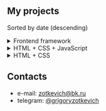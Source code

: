 ## My projects

Sorted by date (descending)

<details>
  <summary>Frontend framework</summary>
  
  * [Filters & Table(configured filtering and sorting)](https://github.com/quis0/filters-and-table)
  * [Chipmunk movies (SPA)](https://github.com/quis0/movies-app)
</details>

<details>
  <summary>HTML + CSS + JavaScript</summary>
  
  * [News Analyzer (diploma project)](https://github.com/quis0/news-analyzer)
  * [Inspiration (small project for inspiration)](https://github.com/quis0/inspiration)
  * [Mesto (interactive service with adaptive design)](https://github.com/quis0/my-portfolio/tree/master/mesto-service)
</details>

<details>
  <summary>HTML + CSS</summary>
  
  * [Test task (adaptive landing)](https://github.com/quis0/test-task)
  * [Demo site (adaptive landing)](https://github.com/quis0/my-portfolio/tree/master/templates/demo-site)
  * [Travel in Russia (adaptive landing)](https://github.com/quis0/my-portfolio/tree/master/adaptive-landing)
  * [Learning how to learn (static landing)](https://github.com/quis0/my-portfolio/tree/master/static-landing)
</details>

## Contacts

* e-mail: zotkevich@bk.ru
* telegram: [@grigoryzotkevich](https://t.me/grigoryzotkevich)
